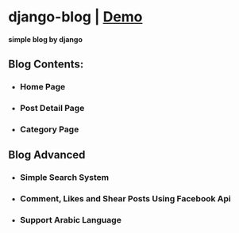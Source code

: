 # django-blog | <a href="">Demo</a>
#### simple blog by django

## Blog Contents:
<ul>
  <li>
    <h3>Home Page</h3>
  </li>
  <li>
    <h3>Post Detail Page</h3>
  </li>
  <li>
    <h3>Category Page</h3>
  </li>
</ul>

## Blog Advanced
<ul>
  <li>
    <h3>Simple Search System</h3>
  </li>
  <li>
    <h3>Comment, Likes and Shear Posts Using Facebook Api</h3>
  </li>
  <li>
    <h3>Support Arabic Language</h3>
  </li>
</ul>
